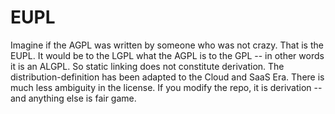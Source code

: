 # EUPL

Imagine if the AGPL was written by someone who was not crazy.
That is the EUPL. It would be to the LGPL what the AGPL is to
the GPL -- in other words it is an ALGPL. So static linking
does not constitute derivation. The distribution-definition
has been adapted to the Cloud and SaaS Era. There is much less
ambiguity in the license. If you modify the repo, it is derivation
-- and anything else is fair game.
